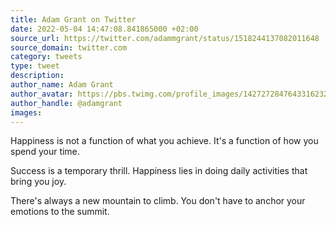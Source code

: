 ```yaml
---
title: Adam Grant on Twitter
date: 2022-05-04 14:47:08.841865000 +02:00
source_url: https://twitter.com/adammgrant/status/1518244137082011648
source_domain: twitter.com
category: tweets
type: tweet
description:
author_name: Adam Grant
author_avatar: https://pbs.twimg.com/profile_images/1427272847643316232/9CeNBJAr_400x400.jpg
author_handle: @adamgrant
images:
---
```


Happiness is not a function of what you achieve. It's a function of how you spend your time.

Success is a temporary thrill. Happiness lies in doing daily activities that bring you joy.

There's always a new mountain to climb. You don't have to anchor your emotions to the summit.
